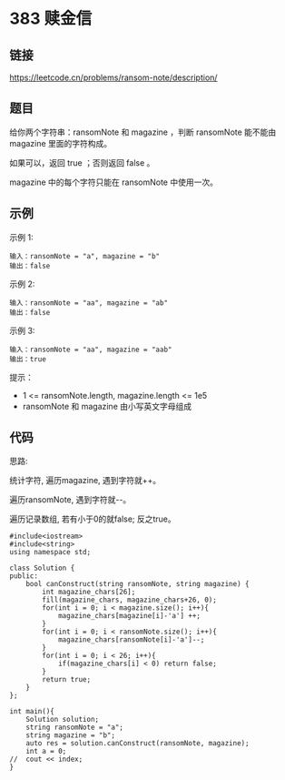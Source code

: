 # 383 赎金信
## 链接
https://leetcode.cn/problems/ransom-note/description/

## 题目 
给你两个字符串：ransomNote 和 magazine ，判断 ransomNote 能不能由 magazine 里面的字符构成。

如果可以，返回 true ；否则返回 false 。

magazine 中的每个字符只能在 ransomNote 中使用一次。

## 示例
示例 1:
```
输入：ransomNote = "a", magazine = "b"
输出：false
```
示例 2:
```
输入：ransomNote = "aa", magazine = "ab"
输出：false
```
示例 3:
```
输入：ransomNote = "aa", magazine = "aab"
输出：true
```

提示：

- 1 <= ransomNote.length, magazine.length <= 1e5
- ransomNote 和 magazine 由小写英文字母组成  

## 代码
思路:

统计字符, 遍历magazine, 遇到字符就++。

遍历ransomNote, 遇到字符就--。

遍历记录数组, 若有小于0的就false; 反之true。
```
#include<iostream>
#include<string>
using namespace std;

class Solution {
public:
    bool canConstruct(string ransomNote, string magazine) {
        int magazine_chars[26];
        fill(magazine_chars, magazine_chars+26, 0);
        for(int i = 0; i < magazine.size(); i++){
            magazine_chars[magazine[i]-'a'] ++;
        }
        for(int i = 0; i < ransomNote.size(); i++){
            magazine_chars[ransomNote[i]-'a']--;
        }
        for(int i = 0; i < 26; i++){
            if(magazine_chars[i] < 0) return false;
        }
        return true;
    }
};

int main(){
    Solution solution;
    string ransomNote = "a";
    string magazine = "b";
    auto res = solution.canConstruct(ransomNote, magazine);
    int a = 0;
//  cout << index;
}
```